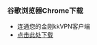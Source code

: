 ### 谷歌浏览器Chrome下载
- 连通您的金刚kkVPN客户端
- [点击此处下载](https://play.google.com/store/apps/details?id=com.android.chrome&hl=zh&referrer=utm_source%3Dgoogle%26utm_medium%3Dorganic%26utm_term%3D%E8%B0%B7%E6%AD%8C%E6%B5%8F%E8%A7%88%E5%99%A8%E5%AE%89%E5%8D%93%E7%89%88%E4%B8%8B%E8%BD%BD&pcampaignid=APPU_1_g0zBXZK9H7zE0PEPlq6ZmAo
)
